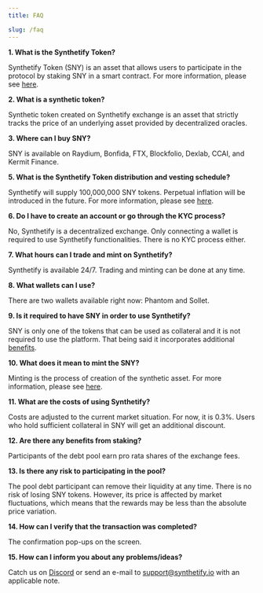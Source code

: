 ```yaml
---
title: FAQ

slug: /faq
---
```


**1. What is the Synthetify Token?**

Synthetify Token (SNY) is an asset that allows users to participate in the protocol by staking SNY in a smart contract. For more information, please see [here](/docs/synthetify-token).

**2. What is a synthetic token?**

Synthetic token created on Synthetify exchange is an asset that strictly tracks the price of an underlying asset provided by decentralized oracles.

**3. Where can I buy SNY?**

SNY is available on Raydium, Bonfida, FTX, Blockfolio, Dexlab, CCAI, and Kermit Finance.

**5. What is the Synthetify Token distribution and vesting schedule?**

Synthetify will supply 100,000,000 SNY tokens. Perpetual inflation will be introduced in the future.
For more information, please see [here](/docs/synthetify-token#initial-token-distribution).

**6. Do I have to create an account or go through the KYC process?**

No, Synthetify is a decentralized exchange. Only connecting a wallet is required to use Synthetify functionalities. There is no KYC process either.

**7. What hours can I trade and mint on Synthetify?**

Synthetify is available 24/7. Trading and minting can be done at any time.

**8. What wallets can I use?**

There are two wallets available right now: Phantom and Sollet.

**9. Is it required to have SNY in order to use Synthetify?**

SNY is only one of the tokens that can be used as collateral and it is not required to use the platform. That being said it incorporates additional [benefits](/docs/synthetify-token#benefits).

**10. What does it mean to mint the SNY?**

Minting is the process of creation of the synthetic asset. For more information, please see [here](/docs/glossary#mint).

**11. What are the costs of using Synthetify?**

Costs are adjusted to the current market situation. For now, it is 0.3%. Users who hold sufficient collateral in SNY will get an additional discount.

**12. Are there any benefits from staking?**

Participants of the debt pool earn pro rata shares of the exchange fees.

**13. Is there any risk to participating in the pool?**

The pool debt participant can remove their liquidity at any time. There is no risk of losing SNY tokens. However, its price is affected by market fluctuations, which means that the rewards may be less than the absolute price variation.

**14. How can I verify that the transaction was completed?**

The confirmation pop-ups on the screen.

**15. How can I inform you about any problems/ideas?**

Catch us on [Discord](https://discord.gg/Z9v9ez8u) or send an e-mail to support@synthetify.io with an applicable note.

